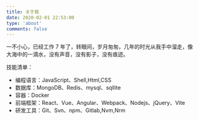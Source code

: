 ```yaml
---
title: 关于我
date: 2020-02-01 22:53:00
type: 'about'
comments: false
---
```


一不小心，已经工作 7 年了，转眼间，岁月匆匆，几年的时光从我手中溜走，像大海中的一滴水，没有声音，没有影子，没有痕迹。

技能清单：

- 编程语言：JavaScript、Shell,Html,CSS
- 数据库：MongoDB、Redis、mysql、sqllite
- 容器：Docker
- 前端框架：React、Vue、Angular、Webpack、Nodejs、jQuery、Vite
- 研发工具：Git、Svn、npm、Gitlab,Nvm,Nrm
